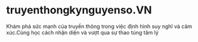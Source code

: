 # truyenthongkynguyenso.VN
Khám phá sức mạnh của truyền thông trong việc định hình suy nghĩ và cảm xúc.Cùng  học cách nhận diện và vượt qua sự thao túng tâm lý
